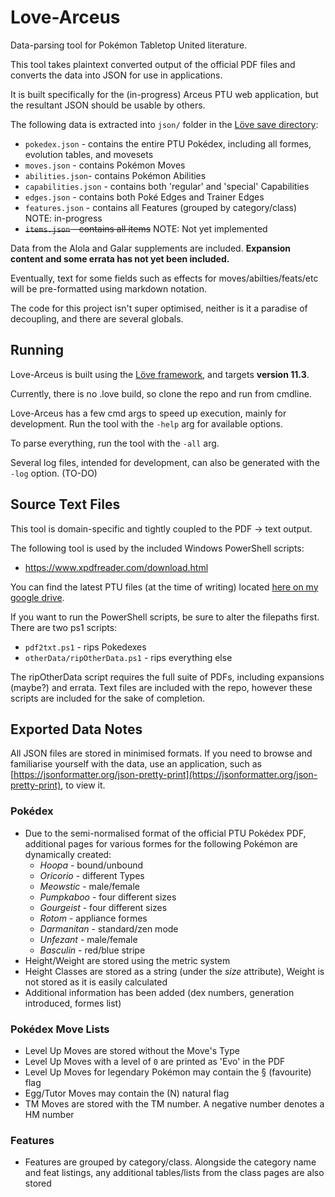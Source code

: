 # Love-Arceus
Data-parsing tool for Pokémon Tabletop United literature.

This tool takes plaintext converted output of the official PDF files and converts the data into JSON for use in applications.

It is built specifically for the (in-progress) Arceus PTU web application, but the resultant JSON should be usable by others.

The following data is extracted into `json/` folder in the [Löve save directory]([https://love2d.org/wiki/love.filesystem](https://love2d.org/wiki/love.filesystem)):
- `pokedex.json` - contains the entire PTU Pokédex, including all formes, evolution tables, and movesets
- `moves.json` - contains Pokémon Moves
- `abilities.json`- contains Pokémon Abilities
- `capabilities.json` - contains both 'regular' and 'special' Capabilities
- `edges.json` - contains both Poké Edges and Trainer Edges
- `features.json` - contains all Features (grouped by category/class) NOTE: in-progress
- ~~`items.json` - contains all items~~ NOTE: Not yet implemented

Data from the Alola and Galar supplements are included.
**Expansion content and some errata has not yet been included.**

Eventually, text for some fields such as effects for moves/abilties/feats/etc will be pre-formatted using markdown notation.

The code for this project isn't super optimised, neither is it a paradise of decoupling, and there are several globals.

## Running
Love-Arceus is built using the [Löve framework](https://love2d.org/), and targets **version 11.3**.

Currently, there is no .love build, so clone the repo and run from cmdline. 

Love-Arceus has a few cmd args to speed up execution, mainly for development. Run the tool with the `-help` arg for available options.

To parse everything, run the tool with the `-all` arg.

Several log files, intended for development, can also be generated with the `-log` option. (TO-DO)

## Source Text Files
This tool is domain-specific and tightly coupled to the PDF -> text output.

The following tool is used by the included Windows PowerShell scripts:

- https://www.xpdfreader.com/download.html

You can find the latest PTU files (at the time of writing) located [here on my google drive](https://drive.google.com/file/d/1vbaVqzbzbc63CnMOe30r1E1qxc9yf7pJ/view?usp=sharing).

If you want to run the PowerShell scripts, be sure to alter the filepaths first. There are two ps1 scripts:

- `pdf2txt.ps1` - rips Pokedexes
- `otherData/ripOtherData.ps1` - rips everything else

The ripOtherData script requires the full suite of PDFs, including expansions (maybe?) and errata. Text files are included with the repo, however these scripts are included for the sake of completion.

## Exported Data Notes
All JSON files are stored in minimised formats. If you need to browse and familiarise yourself with the data, use an application, such as [https://jsonformatter.org/json-pretty-print](https://jsonformatter.org/json-pretty-print), to view it.

### Pokédex
- Due to the semi-normalised format of the official PTU Pokédex PDF, additional pages for various formes for the following Pokémon are dynamically created:
	* *Hoopa* - bound/unbound
	* *Oricorio* - different Types
	* *Meowstic* - male/female
	* *Pumpkaboo* - four different sizes
	* *Gourgeist*  - four different sizes
	* *Rotom* - appliance formes
	* *Darmanitan* - standard/zen mode
	* *Unfezant* - male/female
	* *Basculin* - red/blue stripe
- Height/Weight are stored using the metric system
- Height Classes are stored as a string (under the *size* attribute), Weight is not stored as it is easily calculated
- Additional information has been added (dex numbers, generation introduced, formes list)

### Pokédex Move Lists
- Level Up Moves are stored without the Move's Type
- Level Up Moves with a level of `0` are printed as 'Evo' in the PDF
- Level Up Moves for legendary Pokémon may contain the § (favourite) flag
- Egg/Tutor Moves may contain the (N) natural flag
- TM Moves are stored with the TM number. A negative number denotes a HM number
 
### Features
- Features are grouped by category/class. Alongside the category name and feat listings, any additional tables/lists from the class pages are also stored